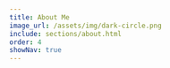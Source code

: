 ```yaml
---
title: About Me
image_url: /assets/img/dark-circle.png
include: sections/about.html
order: 4
showNav: true
---
```

